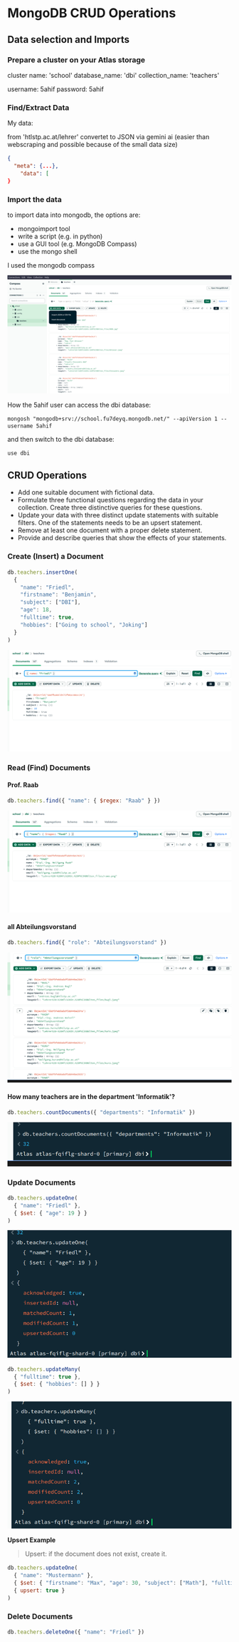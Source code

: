 
# MongoDB CRUD Operations

## Data selection and Imports

### Prepare a cluster on your Atlas storage

cluster name: 'school'
database_name: 'dbi'
collection_name: 'teachers'

username: 5ahif
password: 5ahif

### Find/Extract Data

My data:

from 'htlstp.ac.at/lehrer'
convertet to JSON via gemini ai (easier than webscraping and possible because of the small data size)

```json
{
  "meta": {...},
    "data": [
}
```

### Import the data

to import data into mongodb, the options are:

- mongoimport tool
- write a script (e.g. in python)
- use a GUI tool (e.g. MongoDB Compass)
- use the mongo shell

I used the mongodb compass

![alt text](image.png)

How the 5ahif user can access the dbi database:

```fish
mongosh "mongodb+srv://school.fu7deyq.mongodb.net/" --apiVersion 1 --username 5ahif
```

and then switch to the dbi database:

```js
use dbi
```

## CRUD Operations

<!-- todo: delete tasks -->
- Add one suitable document with fictional data.
- Formulate three functional questions regarding the data in your collection. Create three
distinctive queries for these questions.
- Update your data with three distinct update statements with suitable filters. One of the
statements needs to be an upsert statement.
- Remove at least one document with a proper delete statement.
- Provide and describe queries that show the effects of your statements.
<!-- -- -->

### Create (Insert) a Document

```js
db.teachers.insertOne(
  {
    "name": "Friedl",
    "firstname": "Benjamin",
    "subject": ["DBI"],
    "age": 18,
    "fulltime": true,
    "hobbies": ["Going to school", "Joking"]
  }
)
```

![alt text](image-1.png)

### Read (Find) Documents

#### Prof. Raab

```js
db.teachers.find({ "name": { $regex: "Raab" } })
```

![query 1: get prof. raab using regex](image-2.png)

#### all Abteilungsvorstand

```js
db.teachers.find({ "role": "Abteilungsvorstand" })
```

![query 2: get all Abteilungsvorstand](image-3.png)

#### How many teachers are in the department 'Informatik'?

```js
db.teachers.countDocuments({ "departments": "Informatik" })
```

![query 3: get all teachers in the department 'Informatik'](image-4.png)

### Update Documents

```js
db.teachers.updateOne(
  { "name": "Friedl" },
  { $set: { "age": 19 } }
)
```

![query 4: update teacher Friedl's age](image-5.png)

```js
db.teachers.updateMany(
  { "fulltime": true },
  { $set: { "hobbies": [] } }
)
```

![alt text](image-6.png)

**Upsert Example**

> Upsert: if the document does not exist, create it.

```js
db.teachers.updateOne(
  { "name": "Mustermann" },
  { $set: { "firstname": "Max", "age": 30, "subject": ["Math"], "fulltime": false } },
  { upsert: true }
)
```

<!-- TODO: third update -->

### Delete Documents

```js
db.teachers.deleteOne({ "name": "Friedl" })
```
